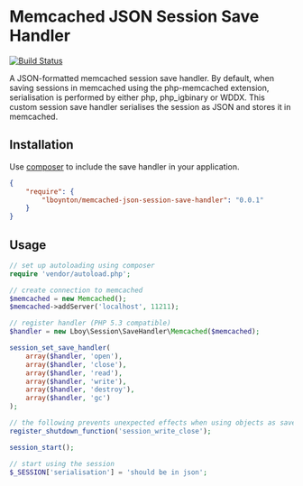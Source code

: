 Memcached JSON Session Save Handler
==========

[![Build Status](https://travis-ci.org/lboynton/memcached-json-session-save-handler.png?branch=master)](https://travis-ci.org/lboynton/memcached-json-session-save-handler)

A JSON-formatted memcached session save handler. By default, when saving 
sessions in memcached using the php-memcached extension, serialisation is
performed by either php, php_igbinary or WDDX. This custom session save
handler serialises the session as JSON and stores it in memcached.

Installation
----------
Use [composer](http://getcomposer.org/) to include the save handler in your application.
```json
{
    "require": {
        "lboynton/memcached-json-session-save-handler": "0.0.1"
    }
}
```

Usage
----------
```php
// set up autoloading using composer
require 'vendor/autoload.php';

// create connection to memcached
$memcached = new Memcached();
$memcached->addServer('localhost', 11211);

// register handler (PHP 5.3 compatible)
$handler = new Lboy\Session\SaveHandler\Memcached($memcached);

session_set_save_handler(
    array($handler, 'open'),    
    array($handler, 'close'),
    array($handler, 'read'),
    array($handler, 'write'),
    array($handler, 'destroy'),
    array($handler, 'gc')
);

// the following prevents unexpected effects when using objects as save handlers
register_shutdown_function('session_write_close');

session_start();

// start using the session
$_SESSION['serialisation'] = 'should be in json';
```
